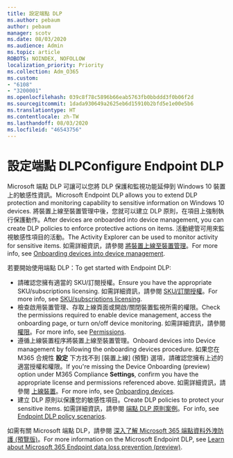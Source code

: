 ```yaml
---
title: 設定端點 DLP
ms.author: pebaum
author: pebaum
manager: scotv
ms.date: 08/03/2020
ms.audience: Admin
ms.topic: article
ROBOTS: NOINDEX, NOFOLLOW
localization_priority: Priority
ms.collection: Adm_O365
ms.custom:
- "6108"
- "3200001"
ms.openlocfilehash: 039c8f78c5896b66eab5763fb0bbddd3f0b06f2d
ms.sourcegitcommit: 1dada930649a2625eb6d15910b2bfd5e1e00e5b6
ms.translationtype: HT
ms.contentlocale: zh-TW
ms.lasthandoff: 08/03/2020
ms.locfileid: "46543756"
---
```

# <a name="configure-endpoint-dlp"></a><span data-ttu-id="30a3b-102">設定端點 DLP</span><span class="sxs-lookup"><span data-stu-id="30a3b-102">Configure Endpoint DLP</span></span>

<span data-ttu-id="30a3b-103">Microsoft 端點 DLP 可讓可以您將 DLP 保護和監視功能延伸到 Windows 10 裝置上的敏感性資訊。</span><span class="sxs-lookup"><span data-stu-id="30a3b-103">Microsoft Endpoint DLP allows you to extend DLP protection and monitoring capability to sensitive information on Windows 10 devices.</span></span> <span data-ttu-id="30a3b-104">將裝置上線至裝置管理中後，您就可以建立 DLP 原則，在項目上強制執行保護動作。</span><span class="sxs-lookup"><span data-stu-id="30a3b-104">After devices are onboarded into device management, you can create DLP policies to enforce protective actions on items.</span></span> <span data-ttu-id="30a3b-105">活動總管可用來監視敏感性項目的活動。</span><span class="sxs-lookup"><span data-stu-id="30a3b-105">The Activity Explorer can be used to monitor activity for sensitive items.</span></span> <span data-ttu-id="30a3b-106">如需詳細資訊，請參閱 [將裝置上線至裝置管理](https://docs.microsoft.com/microsoft-365/compliance/endpoint-dlp-getting-started#onboarding-devices-into-device-management)。</span><span class="sxs-lookup"><span data-stu-id="30a3b-106">For more info, see [Onboarding devices into device management](https://docs.microsoft.com/microsoft-365/compliance/endpoint-dlp-getting-started#onboarding-devices-into-device-management).</span></span>  

<span data-ttu-id="30a3b-107">若要開始使用端點 DLP：</span><span class="sxs-lookup"><span data-stu-id="30a3b-107">To get started with Endpoint DLP:</span></span>

- <span data-ttu-id="30a3b-108">請確認您擁有適當的 SKU/訂閱授權。</span><span class="sxs-lookup"><span data-stu-id="30a3b-108">Ensure you have the appropriate SKU/subscriptions licensing.</span></span> <span data-ttu-id="30a3b-109">如需詳細資訊，請參閱 [SKU/訂閱授權](https://docs.microsoft.com/microsoft-365/compliance/endpoint-dlp-getting-started#skusubscriptions-licensing)。</span><span class="sxs-lookup"><span data-stu-id="30a3b-109">For more info, see [SKU/subscriptions licensing](https://docs.microsoft.com/microsoft-365/compliance/endpoint-dlp-getting-started#skusubscriptions-licensing).</span></span>
- <span data-ttu-id="30a3b-110">檢查啟用裝置管理、存取上線頁面或開啟/關閉裝置監視所需的權限。</span><span class="sxs-lookup"><span data-stu-id="30a3b-110">Check the permissions required to enable device management, access the onboarding page, or turn on/off device monitoring.</span></span> <span data-ttu-id="30a3b-111">如需詳細資訊，請參閱 [權限](https://docs.microsoft.com/microsoft-365/compliance/endpoint-dlp-getting-started#permissions)。</span><span class="sxs-lookup"><span data-stu-id="30a3b-111">For more info, see [Permissions](https://docs.microsoft.com/microsoft-365/compliance/endpoint-dlp-getting-started#permissions).</span></span>
- <span data-ttu-id="30a3b-112">遵循上線裝置程序將裝置上線至裝置管理。</span><span class="sxs-lookup"><span data-stu-id="30a3b-112">Onboard devices into Device management by following the onboarding devices procedure.</span></span> <span data-ttu-id="30a3b-113">如果您在 M365 合規性 **設定** 下方找不到 [裝置上線] (預覽) 選項，請確認您擁有上述的適當授權和權限。</span><span class="sxs-lookup"><span data-stu-id="30a3b-113">If you're missing the Device Onboarding (preview) option under M365 Compliance  **Settings**, confirm you have the appropriate license and permissions referenced above.</span></span> <span data-ttu-id="30a3b-114">如需詳細資訊，請參閱 [上線裝置](https://docs.microsoft.com/microsoft-365/compliance/endpoint-dlp-getting-started#onboarding-devices)。</span><span class="sxs-lookup"><span data-stu-id="30a3b-114">For more info, see [Onboarding devices](https://docs.microsoft.com/microsoft-365/compliance/endpoint-dlp-getting-started#onboarding-devices).</span></span> 
- <span data-ttu-id="30a3b-115">建立 DLP 原則以保護您的敏感性項目。</span><span class="sxs-lookup"><span data-stu-id="30a3b-115">Create DLP policies to protect your sensitive items.</span></span> <span data-ttu-id="30a3b-116">如需詳細資訊，請參閱 [端點 DLP 原則案例](https://docs.microsoft.com/microsoft-365/compliance/endpoint-dlp-using?view=o365-worldwide#endpoint-dlp-policy-scenarios)。</span><span class="sxs-lookup"><span data-stu-id="30a3b-116">For info, see [Endpoint DLP policy scenarios](https://docs.microsoft.com/microsoft-365/compliance/endpoint-dlp-using?view=o365-worldwide#endpoint-dlp-policy-scenarios).</span></span>

<span data-ttu-id="30a3b-117">如需有關 Microsoft 端點 DLP，請參閱 [深入了解 Microsoft 365 端點資料外洩防護 (預覽版)](https://docs.microsoft.com/microsoft-365/compliance/endpoint-dlp-learn-about)。</span><span class="sxs-lookup"><span data-stu-id="30a3b-117">For more information on the Microsoft Endpoint DLP, see [Learn about Microsoft 365 Endpoint data loss prevention (preview)](https://docs.microsoft.com/microsoft-365/compliance/endpoint-dlp-learn-about).</span></span>